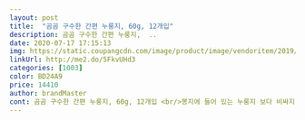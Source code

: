 ```yaml
---
layout: post 
title:  "곰곰 구수한 간편 누룽지, 60g, 12개입" 
description: 곰곰 구수한 간편 누룽지,  ..
date: 2020-07-17 17:15:13 
img: https://static.coupangcdn.com/image/product/image/vendoritem/2019/03/14/4388500358/b7b954fe-4fb6-47ea-b847-9b23b9db5ea4.jpg 
linkUrl: http://me2.do/5FkvUHd3 
categories: [1003] 
color: BD24A9 
price: 14410 
author: brandMaster 
cont: 곰곰 구수한 간편 누룽지, 60g, 12개입 <br/>봉지에 들어 있는 누룽지 보다 비싸지만 아주 간편합니다<br/>4분보다 더 많이 둬야(8분둠) 그나마 누룽지같아요<br/>60그람 12개 구입했는데 약이 생각보다 많아요<br/>간편식으로 편하고 물만부으면 먹을수 있어서 좋아요<br/>간편해서 넘 좋네요<br/>곰곰 누룽지 간식으로 잘 먹었습니다^^<br/>그래도 먹을만 해요<br/>누룽지를 워낙 좋아하고 시간 없을때 간편하게 물만 부어 먹을수 있는 이런 간편 누룽지가 있어 바로 구매를 했어요.<br/><br/>뜨거운 물을 붓고 4분정도 되면 먹어요<br/>밥한그릇도 어쩔땐 입맛이 없어 못먹을 그런날도 있으니 그럴때라도 배불리 먹는건 아니지만 속을 비우지않고 채울수 있지 않을까 싶어 좋아요.<br/><br/>아침으로 신랑 누룽지를 끊여 줬었는데<br/>어른양으로 좋습니다<br/>저가 한번 먹어보려 했는데 어떻게하다보니 이것하나 먹을 틈이 안났지만 다시 구매해 먹어보면 되니까... <br/><br/>저희 어머님이 누룽지를 눌려서 끓여드시기도 하고 날씨가 쌀쌀할때 구수한 누룽지 한그릇의 따뜻함과 구수함에 몸도 마음도 피로감도 풀려 집에서 밥으로 눌리시길래 손수 눌린 누룽지에 비교할수는 없지만 누룽지 눌려 보관도 해야하고 불조절해가며 타지 않게 한다는게 얼마나 피곤하실까 싶어 맛과 풍미는 다르지만 간편하고 맛도 좀 다르겠지만 덜 힘들고 아쉬운 누룽지의 맛이라도 채울수 있지 않을까 싶어 한번 드셔보시라고 구매를 해서 드렸어요.<br/><br/> 
---
```

 